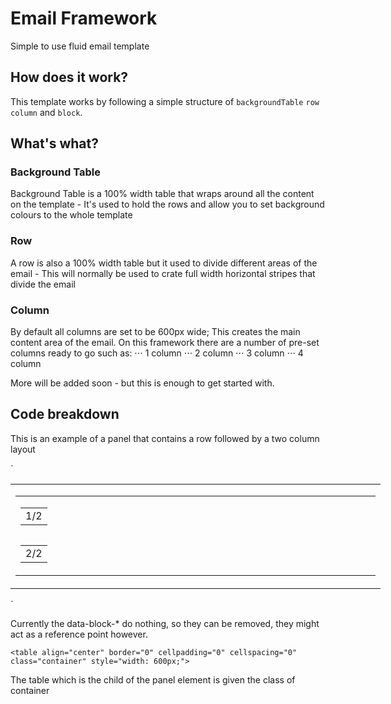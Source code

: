 Email Framework
=====

Simple to use fluid email template

## How does it work?

This template works by following a simple structure of `backgroundTable` `row` `column` and `block`.

## What's what?

### Background Table

Background Table is a 100% width table that wraps around all the content on the template - It's used to hold the rows and allow you to set background colours to the whole template

### Row

A row is also a 100% width table but it used to divide different areas of the email - This will normally be used to crate full width horizontal stripes that divide the email

### Column

By default all columns are set to be 600px wide; This creates the main content area of the email. On this framework there are a number of pre-set columns ready to go such as:
⋅⋅⋅ 1 column
⋅⋅⋅ 2 column
⋅⋅⋅ 3 column
⋅⋅⋅ 4 column

More will be added soon - but this is enough to get started with.

## Code breakdown

This is an example of a panel that contains a row followed by a two column layout

`<tr data-block-panel="basic">
  <td>
    <table align="center" border="0" cellpadding="0" cellspacing="0" class="container" style="width: 600px;">
      <tr data-block-row="two">
        <td class="container-padding" valign="top">
          <table border="0" cellpadding="0" cellspacing="0" style="width: 100%;">
            <tr>
              <td class="w100p" valign="top" width="560">
                <table border="0" cellpadding="0" cellspacing="0" class="w100p" align="left" width="270">
                  <tr>
                    <td>1/2</td>
                  </tr>
                </table>
                <table border="0" cellpadding="0" cellspacing="0" align="right" class="w100p" width="270">
                  <tr>
                    <td>2/2</td>
                  </tr>
                </table>
              </td>
            </tr>
          </table>
        </td>
      </tr>
    </table>
  </td>
</tr>`

Currently the data-block-* do nothing, so they can be removed, they might act as a reference point however.

`<table align="center" border="0" cellpadding="0" cellspacing="0" class="container" style="width: 600px;">`

The table which is the child of the panel element is given the class of container 
